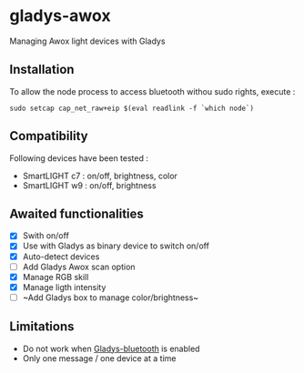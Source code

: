 # gladys-awox
Managing Awox light devices with Gladys

## Installation
To allow the node process to access bluetooth withou sudo rights, execute : 

```
sudo setcap cap_net_raw+eip $(eval readlink -f `which node`)
```

## Compatibility
Following devices have been tested :
 * SmartLIGHT c7 : on/off, brightness, color
 * SmartLIGHT w9 : on/off, brightness

## Awaited functionalities
 - [x] Swith on/off
 - [x] Use with Gladys as binary device to switch on/off
 - [X] Auto-detect devices
 - [ ] Add Gladys Awox scan option
 - [x] Manage RGB skill
 - [x] Manage ligth intensity
 - [ ] ~Add Gladys box to manage color/brightness~

## Limitations
 - Do not work when [Gladys-bluetooth](https://github.com/GladysProject/gladys-bluetooth) is enabled
 - Only one message / one device at a time